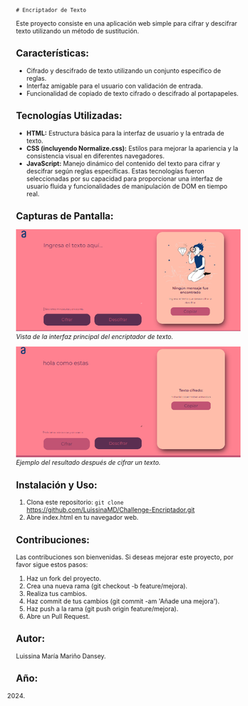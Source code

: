 `# Encriptador de Texto`

Este proyecto consiste en una aplicación web simple para cifrar y descifrar texto utilizando un método de sustitución.

## Características:

- Cifrado y descifrado de texto utilizando un conjunto específico de reglas.
- Interfaz amigable para el usuario con validación de entrada.
- Funcionalidad de copiado de texto cifrado o descifrado al portapapeles.

## Tecnologías Utilizadas:

- **HTML:** Estructura básica para la interfaz de usuario y la entrada de texto.
- **CSS (incluyendo Normalize.css):** Estilos para mejorar la apariencia y la consistencia visual en diferentes navegadores.
- **JavaScript:** Manejo dinámico del contenido del texto para cifrar y descifrar según reglas específicas.
Estas tecnologías fueron seleccionadas por su capacidad para proporcionar una interfaz de usuario fluida y funcionalidades de manipulación de DOM en tiempo real.

## Capturas de Pantalla:

![Interfaz principal del encriptador de texto](img/screenshot1.png)
*Vista de la interfaz principal del encriptador de texto.*

![Resultado del texto cifrado](img/screenshot2.png)
*Ejemplo del resultado después de cifrar un texto.*

## Instalación y Uso:

1. Clona este repositorio: `git clone` https://github.com/LuissinaMD/Challenge-Encriptador.git
2. Abre index.html en tu navegador web.

## Contribuciones:

Las contribuciones son bienvenidas. Si deseas mejorar este proyecto, por favor sigue estos pasos:

1. Haz un fork del proyecto.
2. Crea una nueva rama (git checkout -b feature/mejora).
3. Realiza tus cambios.
4. Haz commit de tus cambios (git commit -am 'Añade una mejora').
5. Haz push a la rama (git push origin feature/mejora).
6. Abre un Pull Request.

## Autor:

Luissina María Mariño Dansey.

## Año:

2024.
